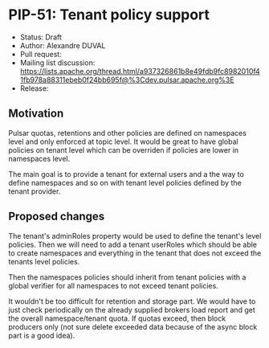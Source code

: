 # PIP-51: Tenant policy support

- Status: Draft
- Author: Alexandre DUVAL
- Pull request:
- Mailing list discussion: https://lists.apache.org/thread.html/a937326861b8e49fdb9fc8982010f41fb978a88311ebeb0f24bb695f@%3Cdev.pulsar.apache.org%3E
- Release:

## Motivation

Pulsar quotas, retentions and other policies are defined on namespaces level and only enforced at topic level. It would be great to have global policies on tenant level which can be overriden if policies are lower in namespaces level.

The main goal is to provide a tenant for external users and a the way to define namespaces and so on with tenant level policies defined by the tenant provider.

## Proposed changes

The tenant's adminRoles property would be used to define the tenant's level policies. Then we will need to add a tenant userRoles which should be able to create namespaces and everything in the tenant that does not exceed the tenants level policies.

Then the namespaces policies should inherit from tenant policies with a global verifier for all namespaces to not exceed tenant policies.

It wouldn't be too difficult for retention and storage part. We would have to just check periodically on the already supplied brokers load report and get the overall namespace/tenant quota. If quotas exceed, then block producers only (not sure delete exceeded data because of the async block part is a good idea).
